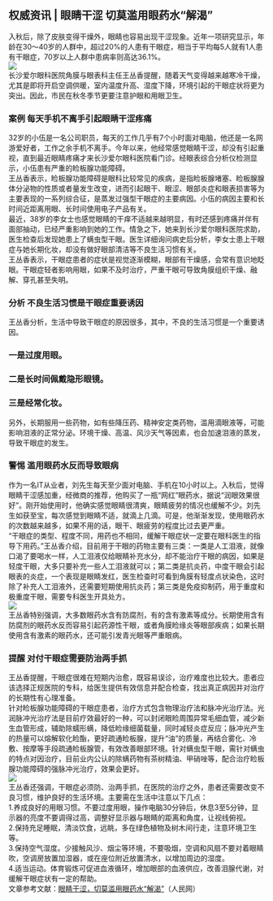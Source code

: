 ## 权威资讯 | 眼睛干涩 切莫滥用眼药水“解渴”  
入秋后，除了皮肤变得干燥外，眼睛也容易出现干涩现象。近年一项研究显示，年龄在30～40岁的人群中，超过20%的人患有干眼症，相当于平均每5人就有1人患有干眼症，70岁以上人群中患病率则高达36.1%。  
![](http://cdncms.v-keep.cn/wp-content/uploads/2019/11/01a9f25b39825da80120b9597dba77.jpg@1280w_1l_2o_100sh-1024x576.jpg)  
长沙爱尔眼科医院角膜与眼表科主任王丛香提醒，随着天气变得越来越寒冷干燥，尤其是即将开启空调供暖，室内温度升高、湿度下降，环境引起的干眼症状将更为突出。因此，市民在秋冬季节更要注意护眼和用眼卫生。  
### 案例 每天手机不离手引起眼睛干涩疼痛  
32岁的小伍是一名公司职员，每天的工作几乎有7个小时面对电脑，他还是一名网游爱好者，工作之余手机不离手。今年以来，他经常感觉眼睛干涩，却没有引起重视，直到最近眼睛疼痛才来长沙爱尔眼科医院看门诊。经眼表综合分析仪检测显示，小伍患有严重的睑板腺功能障碍。  
王丛香表示，睑板腺功能障碍是眼科比较常见的疾病，是指睑板腺堵塞、睑板腺腺体分泌物的性质或者量发生改变，进而引起眼干、眼涩、眼部炎症和眼表损害等为主要表现的一系列综合征，是蒸发过强型干眼症的主要病因。小伍的病因主要和长时间近距离用眼、长时间使用电子产品有关。  
最近，38岁的李女士也感觉眼睛的干痒不适越来越明显，有时还感到疼痛并伴有面部抽动，已经严重影响到她的工作。情急之下，她来到长沙爱尔眼科医院求助，医生检查后发现她患上了螨虫型干眼。医生详细询问病史后分析，李女士患上干眼症与她长期化妆，却没有做好眼部清洁等不良生活习惯有关。  
王丛香表示，干眼症患者的症状是视觉逐渐模糊，眼部有干燥感，会常有意识地眨眼。干眼症轻者影响用眼，如果不及时治疗，严重干眼可导致角膜组织干燥、融解、穿孔甚至失明。  
### 分析 不良生活习惯是干眼症重要诱因  
王丛香分析，生活中导致干眼症的原因很多，其中，不良的生活习惯是一个重要诱因。  
### 一是过度用眼。  
### 二是长时间佩戴隐形眼镜。  
### 三是经常化妆。  
另外，长期服用一些药物，如有些降压药、精神安定类药物，滥用滴眼液等，可能影响泪液的正常分泌。环境干燥、高温、风沙天气等因素，也会加速泪液的蒸发，导致干眼症的发生。  
### 警惕 滥用眼药水反而导致眼病  
作为一名IT从业者，刘先生每天至少面对电脑、手机在10小时以上。入秋后，觉得眼睛干涩感加重，经微商的推荐，他购买了一瓶“网红”眼药水，据说“润眼效果很好”。刚开始使用时，他确实感觉眼睛很清爽，眼睛疲劳的情况也缓解不少。刘先生如获至宝，每次感觉到眼睛不适，就滴上几滴。可是，他渐渐发现，使用眼药水的次数越来越多，如果不用的话，眼干、眼疲劳的程度比过去更严重。  
“干眼症的类型、程度不同，用药也不相同，缓解干眼症状一定要在眼科医生的指导下用药。”王丛香介绍，目前用于干眼的药物主要有三类：一类是人工泪液，就像口渴了要喝水一样，人工泪液仅给眼睛补充水分，却不能治疗干眼的病因，如果是轻度干眼，大多只要补充一些人工泪液就可以；第二类是抗炎药，中度干眼会引起眼表的炎症，一个表现是眼睛发红，医生检查时可看到角膜有轻度点状染色，这时除了补充人工泪液外，还需要短期使用抗炎药；第三类是免疫抑制药，用于重度和极重度干眼，需要专科医生开具处方。  
![](http://cdncms.v-keep.cn/wp-content/uploads/2019/11/eaf124892a69a41bdcb7e7cf6c60844325181.jpg)  
王丛香特别强调，大多数眼药水含有防腐剂，有的含有激素等成分。长期使用含有防腐剂的眼药水反而容易引起药源性干眼，或者角膜睑缘炎等眼部疾病；如果长期使用含有激素的眼药水，还可能引发青光眼等严重眼病。  
### 提醒 对付干眼症需要防治两手抓  
王丛香提醒，干眼症很难在短期内治愈，既容易误诊，治疗难度也比较大。患者应该选择正规医院的专科，给医生提供有效信息并配合检查，找出真正病因并对治疗的长期性有心理准备。  
针对睑板腺功能障碍的干眼症患者，治疗方式包含物理治疗法和脉冲光治疗法。光润脉冲光治疗法是目前疗效最好的一种，可以封闭眼睑周围异常毛细血管，减少新生血管形成，辅助除蠕形螨，降低睑缘细菌载量，同时减轻炎症反应；脉冲光产生的热量可以熔解软化睑酯，更好疏通睑板腺，提升“油”的质量，再结合雾化、冷敷、按摩等手段疏通睑板腺管，有效改善眼部环境。针对螨虫型干眼，需针对螨虫的特点对因治疗，目前业内公认的除螨药物有茶树精油、甲硝唑等，配合治疗睑板腺功能障碍的强脉冲光治疗，效果会更好。  
![](http://cdncms.v-keep.cn/wp-content/uploads/2019/11/timg-82-1.jpg)  
王丛香还强调，干眼症必须防、治两手抓，在医院的治疗之外，患者还需要改变不良习惯，维护良好的生活环境。主要需在生活中注意以下几点：  
1.养成良好的用眼习惯。不要过度用眼，操作电脑30分钟后，休息3至5分钟，显示器的亮度不要调得过高，调整好显示器与眼睛的距离和角度，让视线俯视。  
2.保持充足睡眠，清淡饮食，远眺，多在绿色植物及树木间行走，注意环境卫生等。  
3.保持空气湿度。少接触风沙、烟尘等环境，不要吸烟，空调和风扇不要对着眼睛吹，空调房放置加湿器，或在座位附近放置清水，以增加周边的湿度。  
4.适当运动。体育锻炼可促进血液循环，增加眼部的血液供应，改善泪腺代谢，对缓解干眼症状有一定的帮助。  
文章参考文献：<a href="http://health.people.com.cn/n1/2019/1031/c14739-31429824.html">眼睛干涩，切莫滥用眼药水“解渴”</a>（人民网）  
